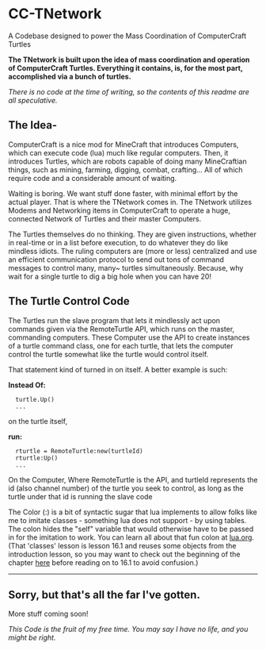 # CC-TNetwork
A Codebase designed to power the Mass Coordination of ComputerCraft Turtles

__The TNetwork is built upon the idea of mass coordination and operation of ComputerCraft Turtles.  Everything it contains, is, for the most part, accomplished via a bunch of turtles.__

_There is no code at the time of writing, so the contents of this readme are all speculative._

## The Idea-
ComputerCraft is a nice mod for MineCraft that introduces Computers, which can execute code (lua) much like regular computers.  Then, it introduces Turtles, which are robots capable of doing many MineCraftian things, such as mining, farming, digging, combat, crafting...  All of which require code and a considerable amount of waiting.

Waiting is boring.  We want stuff done faster, with minimal effort by the actual player. That is where the TNetwork comes in.  The TNetwork utilizes Modems and Networking items in ComputerCraft to operate a huge, connected Network of Turtles and their master Computers.

The Turtles themselves do no thinking.  They are given instructions, whether in real-time or in a list before execution, to do whatever they do like mindless idiots.  The ruling computers are (more or less) centralized and use an efficient communication protocol to send out tons of command messages to control many, many~ turtles simultaneously.  Because, why wait for a single turtle to dig a big hole when you can have 20!



## The Turtle Control Code

The Turtles run the slave program that lets it mindlessly act upon commands given via the RemoteTurtle API, which runs on the master, commanding computers.  These Computer use the API to create instances of a turtle command class, one for each turtle, that lets the computer control the turtle somewhat like the turtle would control itself.

That statement kind of turned in on itself.  A better example is such:

__Instead Of:__

```
  turtle.Up()
  ...
```

on the turtle itself,

__run:__

```
  rturtle = RemoteTurtle:new(turtleId)
  rturtle:Up()
  ...
```

On the Computer, Where RemoteTurtle is the API, and turtleId represents the id (also channel number) of the turtle you seek to control, as long as the turtle under that id is running the slave code

The Color (:) is a bit of syntactic sugar that lua implements to allow folks like me to imitate classes - something lua does not support - by using tables.  The colon hides the "self" variable that would otherwise have to be passed in for the imitation to work.  You can learn all about that fun colon at [lua.org](http://www.lua.org/pil/16.1.html).  (That 'classes' lesson is lesson 16.1 and reuses some objects from the introduction lesson, so you may want to check out the beginning of the chapter [here](http://www.lua.org/pil/16.1.html) before reading on to 16.1 to avoid confusion.)

***
## Sorry, but that's all the far I've gotten. 

More stuff coming soon!

_This Code is the fruit of my free time.  You may say I have no life, and you might be right._

